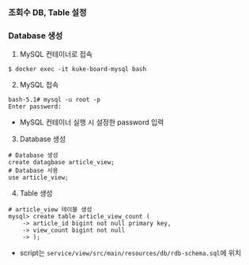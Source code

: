 ### 조회수 DB, Table 설정

### Database 생성

1. MySQL 컨테이너로 접속
```shell
$ docker exec -it kuke-board-mysql bash
```

2. MySQL 접속
```shell
bash-5.1# mysql -u root -p
Enter passwerd:
```
- MySQL 컨테이너 실행 시 설정한 password 입력

3. Database 생성
```shell
# Database 생성 
create datagbase article_view;
# Database 사용
use article_view;
```

4. Table 생성
```shell
# article_view 테이블 생성
mysql> create table article_view_count (
    -> article_id bigint not null primary key,
    -> view_count bigint not null
    -> );

```
- script는 `service/view/src/main/resources/db/rdb-schema.sql`에 위치